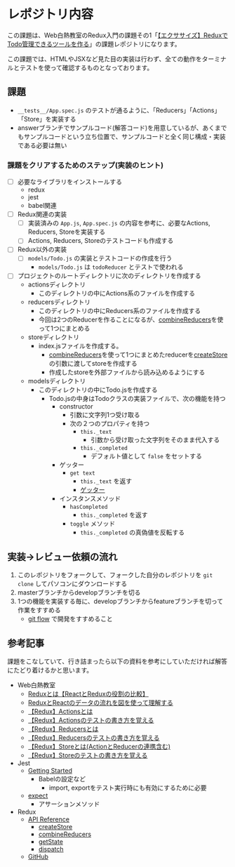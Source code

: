 # レポジトリ内容 

この課題は、Web白熱教室のRedux入門の課題その1「[【エクササイズ】ReduxでTodo管理できるツールを作る](https://tsuyopon.xyz/learning-contents/web-dev/javascript/react/js-exercise-for-redux-1/)」の課題レポジトリになります。

この課題では、HTMLやJSXなど見た目の実装は行わず、全ての動作をターミナルとテストを使って確認するものとなっております。

## 課題

- `__tests__/App.spec.js` のテストが通るように、「Reducers」「Actions」「Store」を実装する
- answerブランチでサンプルコード(解答コード)を用意しているが、あくまでもサンプルコードという立ち位置で、サンプルコードと全く同じ構成・実装である必要は無い

### 課題をクリアするためのステップ(実装のヒント)

- [ ] 必要なライブラリをインストールする
    - redux
    - jest
    - babel関連
- [ ] Redux関連の実装
    - [ ] 実装済みの `App.js`, `App.spec.js` の内容を参考に、必要なActions, Reducers, Storeを実装する
    - [ ] Actions, Reducers, Storeのテストコードも作成する
- [ ] Redux以外の実装
    - [ ] `models/Todo.js` の実装とテストコードの作成を行う
        - `models/Todo.js` は `todoReducer` とテストで使われる
- [ ] プロジェクトのルートディレクトリに次のディレクトリを作成する
    - actionsディレクトリ
        - このディレクトリの中にActions系のファイルを作成する
    - reducersディレクトリ
        - このディレクトリの中にReducers系のファイルを作成する
        - 今回は2つのReducerを作ることになるが、[combineReducers](https://redux.js.org/api/combinereducers)を使って1つにまとめる
    - storeディレクトリ
        - index.jsファイルを作成する。
            - [combineReducers](https://redux.js.org/api/combinereducers)を使って1つにまとめたreducerを[createStore](https://redux.js.org/api/createstore)の引数に渡してstoreを作成する
            - 作成したstoreを外部ファイルから読み込めるようにする
    - modelsディレクトリ
        - このディレクトリの中にTodo.jsを作成する
            - Todo.jsの中身はTodoクラスの実装ファイルで、次の機能を持つ
                - constructor
                    - 引数に文字列1つ受け取る
                    - 次の２つのプロパティを持つ
                        - `this._text`
                            - 引数から受け取った文字列をそのまま代入する
                        - `this._completed`
                            - デフォルト値として `false` をセットする
                - ゲッター
                    - `get text`
                        - `this._text` を返す
                        - [ゲッター](https://developer.mozilla.org/ja/docs/Web/JavaScript/Reference/Functions/get)
                - インスタンスメソッド
                    - `hasCompleted`
                        - `this._completed` を返す
                    - `toggle` メソッド
                        - `this._completed` の真偽値を反転する

## 実装→レビュー依頼の流れ

1. このレポジトリをフォークして、フォークした自分のレポジトリを `git clone` してパソコンにダウンロードする
1. masterブランチからdevelopブランチを切る
1. 1つの機能を実装する毎に、developブランチからfeatureブランチを切って作業をすすめる
    - [git flow](https://qiita.com/KosukeSone/items/514dd24828b485c69a05) で開発をすすめること

## 参考記事

課題をこなしていて、行き詰まったら以下の資料を参考にしていただければ解答にたどり着けるかと思います。

- Web白熱教室
    - [Reduxとは【ReactとReduxの役割の比較】](https://tsuyopon.xyz/learning-contents/web-dev/javascript/react/what-is-the-redux/)
    - [ReduxとReactのデータの流れを図を使って理解する](https://tsuyopon.xyz/learning-contents/web-dev/javascript/react/understand-data-flow-of-redux-and-react/)
    - [【Redux】Actionsとは](https://tsuyopon.xyz/learning-contents/web-dev/javascript/react/what-is-the-actions-in-redux/)
    - [【Redux】Actionsのテストの書き方を覚える](https://tsuyopon.xyz/learning-contents/web-dev/javascript/react/how-to-write-tests-for-actioins-in-redux/)
    - [【Redux】Reducersとは](https://tsuyopon.xyz/learning-contents/web-dev/javascript/react/what-is-the-reducers-in-redux/)
    - [【Redux】Reducersのテストの書き方を覚える](https://tsuyopon.xyz/learning-contents/web-dev/javascript/react/how-to-write-tests-for-reducers-in-redux/)
    - [【Redux】Storeとは(ActionとReducerの連携含む)](https://tsuyopon.xyz/learning-contents/web-dev/javascript/react/what-is-the-store-in-redux/)
    - [【Redux】Storeのテストの書き方を覚える](https://tsuyopon.xyz/learning-contents/web-dev/javascript/react/how-to-write-tests-for-store-in-redux/)
- Jest
    - [Getting Started](https://jestjs.io/docs/ja/getting-started)
        - Babelの設定など
            - import, exportをテスト実行時にも有効にするために必要
    - [expect](https://jestjs.io/docs/ja/expect)
        - アサーションメソッド
- Redux
    - [API Reference](https://redux.js.org/api/api-reference)
        - [createStore](https://redux.js.org/api/createstore)
        - [combineReducers](https://redux.js.org/api/combinereducers)
        - [getState](https://redux.js.org/api/store#getstate)
        - [dispatch](https://redux.js.org/api/store#dispatchaction)
    - [GitHub](https://github.com/reduxjs/redux)